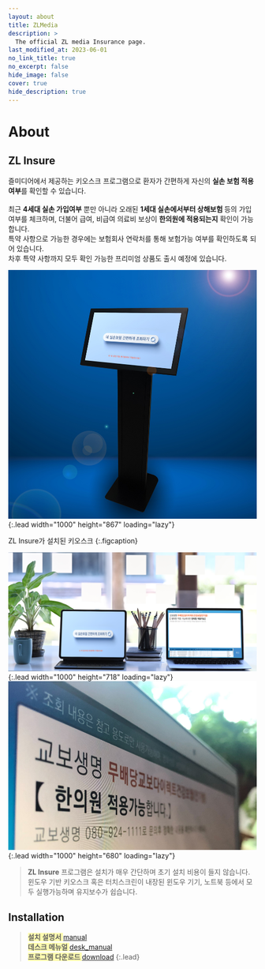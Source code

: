 ```yaml
---
layout: about
title: ZLMedia
description: >
  The official ZL media Insurance page.
last_modified_at: 2023-06-01
no_link_title: true 
no_excerpt: false 
hide_image: false
cover: true
hide_description: true
---
```

# About

<!--author-->

## ZL Insure

즐미디어에서 제공하는 키오스크 프로그램으로 환자가 간편하게 자신의 <b>실손 보험 적용 여부</b>를 확인할 수 있습니다.<br>  
최근 <b>4세대 실손 가입여부</b> 뿐만 아니라 오래된 <b>1세대 실손에서부터 상해보험 </b>등의 가입여부를 체크하며, 더불어 급여, 비급여 의료비 보상이 <b>한의원에 적용되는지</b> 확인이 가능합니다.<br>
특약 사항으로 가능한 경우에는 보험회사 연락처를 통해 보험가능 여부를 확인하도록 되어 있습니다.<br>
차후 특약 사항까지 모두 확인 가능한 프리미엄 상품도 출시 예정에 있습니다.


![kiosk](assets/img/kiosk1.jpg){:.lead width="1000" height="867" loading="lazy"}

ZL Insure가 설치된 키오스크 
{:.figcaption} 

![insure](assets/img/insure1.png){:.lead width="1000" height="718" loading="lazy"}
![insure](assets/img/insure2.png){:.lead width="1000" height="680" loading="lazy"}
>**ZL Insure** 프로그램은 설치가 매우 간단하며 초기 설치 비용이 들지 않습니다. 윈도우 기반 키오스크 혹은 터치스크린이 내장된 윈도우 기기, 노트북 등에서 모두 실행가능하며 유지보수가 쉽습니다.

## Installation
><span style= "background-color: #FFFCB0"><b>설치 설명서</b> </span>[manual]<br>
><span style= "background-color: #FFFCB0"><b>데스크 메뉴얼</b> </span>[desk_manual]<br>
><span style= "background-color: #FFFCB0"><b> 프로그램 다운로드 </b></span>[download]
{:.lead}




[download]: https://github.com/zlmedia/ZLInsure-Production/releases
[manual]: https://docs.google.com/document/d/1nnQTHVevSUBh4iQwa1dcyCh-Nk2SCCNtbYea-iYFZMQ/edit#heading=h.ywzfnmzave1t
[desk_manual]: https://docs.google.com/document/d/1LTN_VKbKApZbLhGQdIxwHMzg_eBd9gACV7HUkjvNb2I/edit#heading=h.t5hzr55hv43j
